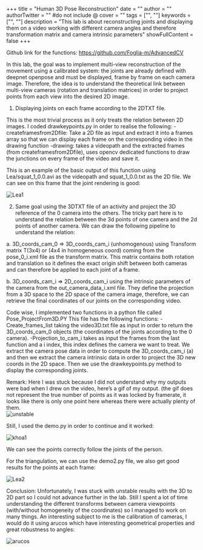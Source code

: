 +++
title = "Human 3D Pose Reconstruction"
date = ""
author = ""
authorTwitter = "" #do not include @
cover = ""
tags = ["", ""]
keywords = ["", ""]
description = "This lab is about reconstructing joints and displaying them on a video working with different camera angles and therefore transformation matrix and camera intrinsic parameters"
showFullContent = false
+++

Github link for the functions: https://github.com/Foglia-m/AdvancedCV

In this lab, the goal was to implement multi-view reconstruction of the movement using a calibrated system: the joints are already defined with deepnet openpose and must be displayed, frame by frame on each camera image.
Therefore, the idea is to understand the theoretical link between multi-view cameras (rotation and translation matrices) in order to project points from each view into the desired 2D image. 

1. Displaying joints on each frame according to the 2DTXT file.

This is the most trivial process as it only treats the relation between 2D images.
 I coded drawkeypoints.py in order to realise the following: 
	-createframesfrom2Dfile: Take a 2D file as input and extract it into a frames array so that we can display each frame on the corresponding video in the drawing function
	-drawing: takes a videopath and the extracted frames (from createframesfrom2Dfile), uses opencv dedicated functions to draw the junctions on every frame of the video and save it.

This is an example of the basic output of this function using Lea/squat_1_0.0.avi as the videopath and squat_1_0.0.txt as the 2D file.
We can see on this frame that the joint rendering is good: 

![Lea1](/blog/LEA1.jpg)

2. Same goal using the 3DTXT file of an activity and project the 3D reference of the 0 camera into the others.
The tricky part here is to understand the relation between the 3d points of one camera and the 2d points of another camera. We can draw the following pipeline to understand the relation:

a. 3D_coords_cam_0  ⇒ 3D_coords_cam_i  (unhomogenous)
using Transform matrix T(3x4) or (4x4 in homogeneous coord) coming from the pose_0_i.xml file as the transform matrix. 
This matrix contains both rotation and translation so it defines the exact origin shift between both cameras and can therefore be applied to each joint of a frame. 

b. 3D_coords_cam_i ⇒  2D_coords_cam_i
using the intrinsic parameters of the camera from the out_camera_data_i.xml file.
They define the projection from a 3D space to the 2D space of the camera image, therefore, we can retrieve the final coordinates of our joints on the corresponding video.


Code wise, I implemented two functions in a python file called Pose_ProjectFrom3D.PY
This file has the following functions: 
	-Create_frames_list taking the video3D.txt file as input in order to return the 3D_coords_cam_0 objects (the coordinates of the joints according to the 0 camera).
	-Projection_to_cam_i takes as input the frames from the last function and a i index, this index defines the camera we want to treat. We extract the camera pose data in order to compute the 3D_coords_cam_i (a) and then we extract the camera intrinsic data in order to project the 3D new coords in the 2D space. Then we use the drawkeypoints.py method to display the corresponding joints. 

Remark: Here I was stuck because I did not understand why my outputs were bad when I drew on the video, here’s a gif of my output. (the gif does not represent the true number of points as it was locked by framerate, it looks like there is only one point here whereas there were actually plenty of them.  
![unstable](/blog/unstablepoints.gif)

Still, I used the demo.py in order to continue and it worked: 

![khoa1](/blog/khoa1.jpg)

We can see the points correctly follow the joints of the person.

For the triangulation, we can use the demo2.py file, 
we also get good results for the points at each frame:

![Lea2](/blog/LEA2.jpg)

Conclusion: Unfortunately, I was stuck with unstable results with the 3D to 2D part so I could not advance further in the lab. Still I spent a lot of time understanding the different transforms between camera viewpoints (with/without homogeneity of the coordinates) so I managed to work on many things. An interesting subject to me is the calibration of cameras, I would do it using arucos which have interesting geometrical properties and great robustness to angles: 

![arucos](/blog/arucos.png)






